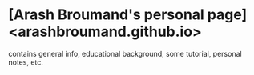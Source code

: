# [Arash Broumand's personal page]<arashbroumand.github.io>

contains general info, educational background, some tutorial, personal notes, etc.
